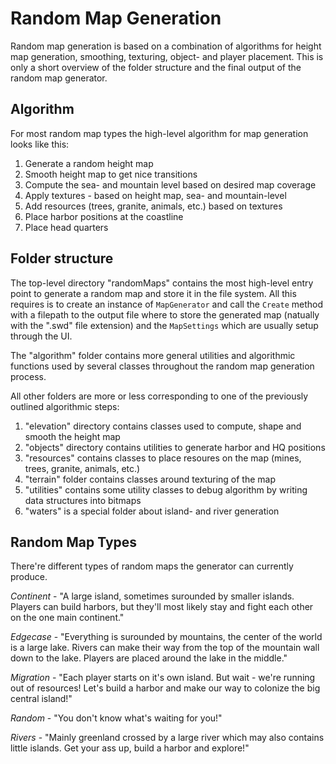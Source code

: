 # Random Map Generation

Random map generation is based on a combination of algorithms for height map generation, smoothing, texturing, object- and player placement. This is only a short overview of the folder structure and the final output of the random map generator. 

## Algorithm

For most random map types the high-level algorithm for map generation looks like this:
1. Generate a random height map
2. Smooth height map to get nice transitions
3. Compute the sea- and mountain level based on desired map coverage
4. Apply textures - based on height map, sea- and mountain-level
5. Add resources (trees, granite, animals, etc.) based on textures
6. Place harbor positions at the coastline
7. Place head quarters

## Folder structure

The top-level directory "randomMaps" contains the most high-level entry point to generate a random map and store it in the file system. All this requires is to create an instance of `MapGenerator` and call the `Create` method with a filepath to the output file where to store the generated map (natually with the ".swd" file extension) and the `MapSettings` which are usually setup through the UI.

The "algorithm" folder contains more general utilities and algorithmic functions used by several classes throughout the random map generation process. 

All other folders are more or less corresponding to one of the previously outlined algorithmic steps:
1. "elevation" directory contains classes used to compute, shape and smooth the height map
2. "objects" directory contains utilities to generate harbor and HQ positions
3. "resources" contains classes to place resoures on the map (mines, trees, granite, animals, etc.)
4. "terrain" folder contains classes around texturing of the map
5. "utilities" contains some utility classes to debug algorithm by writing data structures into bitmaps
6. "waters" is a special folder about island- and river generation

## Random Map Types

There're different types of random maps the generator can currently produce. 

*Continent* - "A large island, sometimes surounded by smaller islands. Players can build harbors, but they'll most likely stay and fight each other on the one main continent."

*Edgecase* - "Everything is surounded by mountains, the center of the world is a large lake. Rivers can make their way from the top of the mountain wall down to the lake. Players are placed around the lake in the middle."

*Migration* - "Each player starts on it's own island. But wait - we're running out of resources! Let's build a harbor and make our way to colonize the big central island!"

*Random* - "You don't know what's waiting for you!"

*Rivers* - "Mainly greenland crossed by a large river which may also contains little islands. Get your ass up, build a harbor and explore!"
